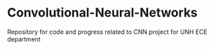 # Convolutional-Neural-Networks
 Repository for code and progress related to CNN project for UNH ECE department
